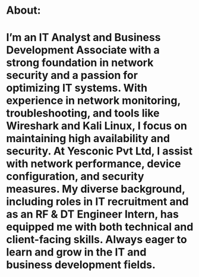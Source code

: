# About:

# I’m an IT Analyst and Business Development Associate with a strong foundation in network security and a passion for optimizing IT systems. With experience in network monitoring, troubleshooting, and tools like Wireshark and Kali Linux, I focus on maintaining high availability and security. At Yesconic Pvt Ltd, I assist with network performance, device configuration, and security measures. My diverse background, including roles in IT recruitment and as an RF & DT Engineer Intern, has equipped me with both technical and client-facing skills. Always eager to learn and grow in the IT and business development fields.



